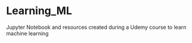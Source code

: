 # Learning_ML
Jupyter Notebook and resources created during a Udemy course to learn machine learning
